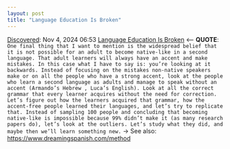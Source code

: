 ```yaml
---
layout: post
title: "Language Education Is Broken"
---
```

[Discovered](http://rolandtanglao.com/2020/07/29/p1-blogthis-checkvist-list-links-to-blog/): Nov 4, 2024 06:53  [Language Education Is Broken](https://www.dreamingspanish.com/blog/language-education-is-broken) <-- **QUOTE**: `One final thing that I want to mention is the widespread belief that it is not possible for an adult to become native-like in a second language. That adult learners will always have an accent and make mistakes. In this case what I have to say is: you’re looking at it backwards. Instead of focusing on the mistakes non-native speakers make or on all the people who have a strong accent, look at the people who learn a second language as adults and manage to speak without an accent (Armando’s Hebrew , Luca’s English). Look at all the correct grammar that every learner acquires without the need for correction. Let’s figure out how the learners acquired that grammar, how the accent-free people learned their languages, and let’s try to replicate that. Instead of sampling 100 people and concluding that becoming native-like is impossible because 99% didn’t make it (as many research papers do), let’s look at the outliers. Let’s study what they did, and maybe then we’ll learn something new.` -> See also: https://www.dreamingspanish.com/method
